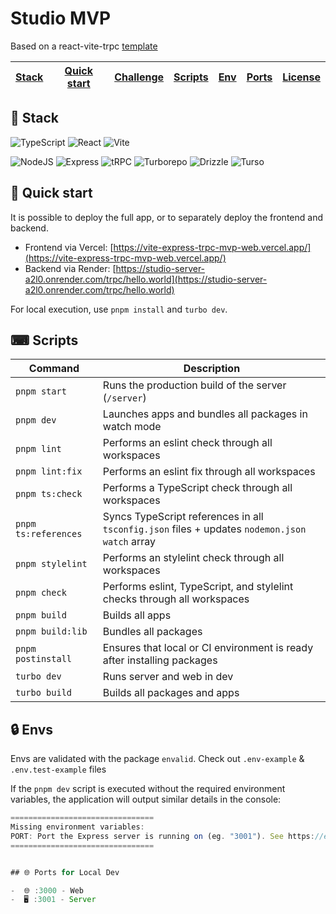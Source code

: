 # Studio MVP

Based on a react-vite-trpc [template](https://github.com/kuubson/react-vite-trpc)

| [Stack](#-stack) | [Quick start](#-quick-start) | [Challenge](#-the-challenge) | [Scripts](#-scripts) | [Env](#-envs) | [Ports](#-ports) | [License](#-license) |
| ---------------- | ---------------------------- | ---------------------------- | -------------------- | ------------- | ---------------- | -------------------- |

## 🔧 Stack

![TypeScript](https://img.shields.io/badge/typescript-%23007ACC.svg?style=for-the-badge&logo=typescript&logoColor=white)
![React](https://img.shields.io/badge/react-%2320232a.svg?style=for-the-badge&logo=react&logoColor=%2361DAFB)
![Vite](https://img.shields.io/badge/Vite-646CFF.svg?style=for-the-badge&logo=Vite&logoColor=white)

![NodeJS](https://img.shields.io/badge/node.js-6DA55F?style=for-the-badge&logo=node.js&logoColor=white)
![Express](https://img.shields.io/badge/express.js-%23404d59.svg?style=for-the-badge&logo=express&logoColor=%2361DAFB)
![tRPC](https://img.shields.io/badge/tRPC-2596BE.svg?style=for-the-badge&logo=tRPC&logoColor=white)
![Turborepo](https://img.shields.io/badge/Turborepo-EF4444.svg?style=for-the-badge&logo=Turborepo&logoColor=white)
![Drizzle](https://img.shields.io/badge/Drizzle-C5F74E.svg?style=for-the-badge&logo=Drizzle&logoColor=black)
![Turso](https://img.shields.io/badge/Turso-162C32.svg?style=for-the-badge&logo=Turso&logoColor=%4FF7D1)

## 🚀 Quick start

It is possible to deploy the full app, or to separately deploy the frontend and backend. 

- Frontend via Vercel: [https://vite-express-trpc-mvp-web.vercel.app/](https://vite-express-trpc-mvp-web.vercel.app/)
- Backend via Render: [https://studio-server-a2l0.onrender.com/trpc/hello.world](https://studio-server-a2l0.onrender.com/trpc/hello.world)

For local execution, use `pnpm install` and `turbo dev`.

## ⌨ Scripts

| Command            | Description                                                                                     |
| ------------------ | ----------------------------------------------------------------------------------------------- |
| `pnpm start`       | Runs the production build of the server (`/server`)                                             |
| `pnpm dev`         | Launches apps and bundles all packages in watch mode                                            |
| `pnpm lint`        | Performs an eslint check through all workspaces                                                 |
| `pnpm lint:fix`    | Performs an eslint fix through all workspaces                                                   |
| `pnpm ts:check`    | Performs a TypeScript check through all workspaces                                              |
| `pnpm ts:references` | Syncs TypeScript references in all `tsconfig.json` files + updates `nodemon.json` `watch` array |
| `pnpm stylelint`   | Performs an stylelint check through all workspaces                                              |
| `pnpm check`       | Performs eslint, TypeScript, and stylelint checks through all workspaces                        |
| `pnpm build`       | Builds all apps                                                                                 |
| `pnpm build:lib`   | Bundles all packages                                                                            |
| `pnpm postinstall` | Ensures that local or CI environment is ready after installing packages                         |
| `turbo dev `       | Runs server and web in dev                                                                      |
| `turbo build `     | Builds all packages and apps                                                                    |

## 🔒 Envs

Envs are validated with the package `envalid`. Check out `.env-example` & `.env.test-example` files

If the `pnpm dev` script is executed without the required environment variables, the application will output similar details in the console:

```js
================================
Missing environment variables:
PORT: Port the Express server is running on (eg. "3001"). See https://expressjs.com/en/starter/hello-world.html
================================


## 🌐 Ports for Local Dev

-  🌐 :3000 - Web
-  🖥️ :3001 - Server
